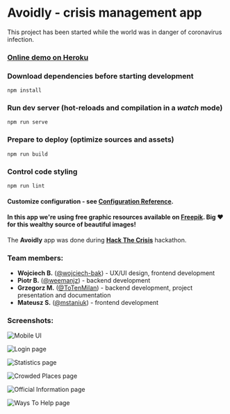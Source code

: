 # Avoidly - crisis management app

This project has been started while the world was in danger of coronavirus infection.

### [Online demo on Heroku](https://avoidly-ui.herokuapp.com)

### Download dependencies before starting development
```
npm install
```

### Run dev server (hot-reloads and compilation in a _watch_ mode)
```
npm run serve
```

### Prepare to deploy (optimize sources and assets)
```
npm run build
```

### Control code styling
```
npm run lint
```

#### Customize configuration - see [Configuration Reference](https://cli.vuejs.org/config/).

#### In this app we're using free graphic resources available on [Freepik](https://freepik.com). Big :heart: for this wealthy source of beautiful images!

The __Avoidly__ app was done during [__Hack The Crisis__](https://www.hackcrisis.com) hackathon.

### Team members:

- __Wojciech B.__ ([@wojciech-bak](https://github.com/wojciech-bak)) - UX/UI design, frontend development
- __Piotr B.__ ([@weemanjz](https://github.com/weemanjz)) - backend development
- __Grzegorz M.__ ([@ToTenMilan](https://github.com/ToTenMilan)) - backend development, project presentation and documentation
- __Mateusz S.__ ([@mstaniuk](https://github.com/mstaniuk)) - frontend development


### Screenshots:
![Mobile UI](https://imgur.com/X0n1WgJ.png)

![Login page](https://imgur.com/sofpGwo.png)

![Statistics page](https://imgur.com/FWQZQHA.png)

![Crowded Places page](https://imgur.com/nol3Cv0.png)

![Official Information page](https://imgur.com/lLYAOyg.png)

![Ways To Help page](https://imgur.com/h4J7UEf.png)

